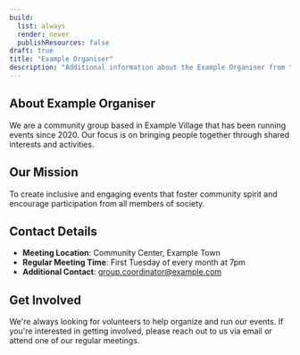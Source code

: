 ```yaml
---
build:
  list: always
  render: never
  publishResources: false
draft: true
title: "Example Organiser"
description: "Additional information about the Example Organiser from the example-group"
---
```


## About Example Organiser

We are a community group based in Example Village that has been running events since 2020. Our focus is on bringing people together through shared interests and activities.

## Our Mission

To create inclusive and engaging events that foster community spirit and encourage participation from all members of society.

## Contact Details

- **Meeting Location**: Community Center, Example Town
- **Regular Meeting Time**: First Tuesday of every month at 7pm
- **Additional Contact**: group.coordinator@example.com

## Get Involved

We're always looking for volunteers to help organize and run our events. If you're interested in getting involved, please reach out to us via email or attend one of our regular meetings. 